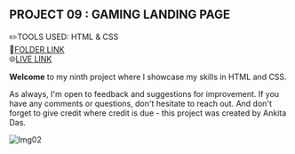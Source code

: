 ## PROJECT 09 :  **GAMING LANDING PAGE** 


✏️TOOLS USED: HTML & CSS<br>
📂[FOLDER LINK](https://github.com/imankitadas/Fullstack-Javascript-Projects-2023/tree/main/HTML%20and%20CSS%20Projects/Project%2009%20-%20Gaming%20Landing%20Page)<br>
🌐[LIVE LINK](https://64e9b2e8fb981f187dacea8d--extraordinary-horse-66dd9c.netlify.app/)<br>

**Welcome** to my ninth project where I showcase my skills in HTML and CSS.<br> 


As always, I'm open to feedback and suggestions for improvement. If you have any comments or questions, don't hesitate to reach out. And don't forget to give credit where credit is due - this project was created by Ankita Das.

![Img02](https://img.shields.io/badge/By-Ankita%20das-brightgreen)







